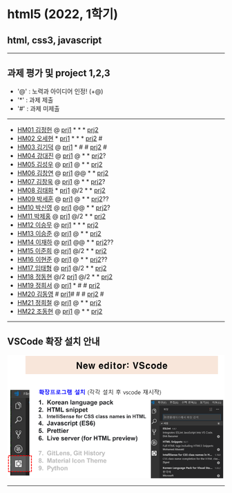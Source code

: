 # html5 (2022, 1학기)
## html, css3, javascript
---
## 과제 평가 및 project 1,2,3
- '@' : 노력과 아이디어 인정! (+@)
- '*' : 과제 제출 
- '#' : 과제 미제출 
***
- [HM01	김정헌](https://github.com/jhkedwardkim/HM01) @ [prj1](http://chaos.inje.ac.kr:3030/hm/prj1/hm01/hm01_rpt01/hm01_rpt01.html) * * * [prj2](http://chaos.inje.ac.kr:3030/hm/prj2/hm01/hm01_rpt02/hm01_rpt02.html)
- [HM02	오세현](https://github.com/Ohsaehyeon/hm02) * [prj1](http://chaos.inje.ac.kr:3030/hm/prj1/hm02/hm02_rpt01/hm02_rpt01.html) * * * [prj2](http://chaos.inje.ac.kr:3030/hm/prj2/hm02/hm02_rpt02/hm02_rpt02.html) #
- [HM03	김기덕](https://github.com/DDUCKI/hm03) @ [prj1](http://chaos.inje.ac.kr:3030/hm/prj1/hm03/hm03_rpt01/hm03_rpt01.html) * # # [prj2](http://chaos.inje.ac.kr:3030/hm/prj2/hm03/hm03_rpt02/hm03_rpt02.html) #
- [HM04	강대진](https://github.com/ijdaejin/HM04) @ [prj1](http://chaos.inje.ac.kr:3030/hm/prj1/hm04/hm04_rpt01/hm04_rpt01.html) @ * * [prj2](http://chaos.inje.ac.kr:3030/hm/prj2/hm04/hm04_rpt02/hm04_rpt02.html)?
- [HM05	김성우](https://github.com/Gukdoli/HM05) @ [prj1](http://chaos.inje.ac.kr:3030/hm/prj1/hm05/hm05_rpt01/hm05_rpt01.html) @ * * [prj2](http://chaos.inje.ac.kr:3030/hm/prj2/hm05/hm05_rpt02/hm05_rpt02.html)
- [HM06	김창연](https://github.com/ckddus/HM06) @ [prj1](http://chaos.inje.ac.kr:3030/hm/prj1/hm06/hm06_rpt01/hm06_rpt01.html) @@ * * [prj2](http://chaos.inje.ac.kr:3030/hm/prj2/hm06/hm06_rpt02/hm06_rpt02.html)
- [HM07	김창욱](https://github.com/HM0007/hm07) @ [prj1](http://chaos.inje.ac.kr:3030/hm/prj1/hm07/hm07_rpt01/hm07_rpt01.html) @ * * [prj2](http://chaos.inje.ac.kr:3030/hm/prj2/hm07/hm07_rpt02/hm07_rpt02.html)?
- [HM08	김태화](https://github.com/TAaHwa/HM08) * [prj1](http://chaos.inje.ac.kr:3030/hm/prj1/hm08/hm08_rpt01/hm08_rpt01.html) @/2 * * [prj2](http://chaos.inje.ac.kr:3030/hm/prj2/hm08/hm08_rpt02/hm08_rpt02.html)
- [HM09	박세훈](https://github.com/uooyas/hm09) @ [prj1](http://chaos.inje.ac.kr:3030/hm/prj1/hm09/hm09_rpt01/hm09_rpt01.html) @ * * [prj2](http://chaos.inje.ac.kr:3030/hm/prj2/hm09/hm09_rpt02/main/hm09_rpt02.html)??
- [HM10	박신영](https://github.com/zachpaul7/HM10) @ [prj1](http://chaos.inje.ac.kr:3030/hm/prj1/hm10/hm10_rpt01/hm10_rpt01.html) @@ * * [prj2](http://chaos.inje.ac.kr:3030/hm/prj2/hm10/hm10_rpt02/hm10_main.html)?
- [HM11	박제홍](https://github.com/qkrwpghd27/HM11) @ [prj1](http://chaos.inje.ac.kr:3030/hm/prj1/hm11/hm11_rpt01/hm11_rpt01.html) @/2 * * [prj2](http://chaos.inje.ac.kr:3030/hm/prj2/hm11/hm11_rpt02/hm11_rpt02.html)
- [HM12	이승무](https://github.com/seungmoo2901/HM12) @ [prj1](http://chaos.inje.ac.kr:3030/hm/prj1/hm12/hm12_rpt01/hm12_rpt01.html) * * * [prj2](http://chaos.inje.ac.kr:3030/hm/prj2/hm12/hm12_rpt02/hm12_rpt02.html)
- [HM13	이승준](https://github.com/q1w2e3r4god/HM13) @ [prj1](http://chaos.inje.ac.kr:3030/hm/prj1/hm13/hm13_rpt01/hm13_rpt01.html) @ * * [prj2](http://chaos.inje.ac.kr:3030/hm/prj2/hm13/hm13_rpt02/hm13_rpt02.html)
- [HM14	이재하](https://github.com/wogk0012/hm14) @ [prj1](http://chaos.inje.ac.kr:3030/hm/prj1/hm14/hm14_rpt01/hm14_rpt01.html) @@ * * [prj2](http://chaos.inje.ac.kr:3030/hm/prj2/hm14/hm14_rpt02/main/hm14_rpt02.html)??
- [HM15	이준희](https://github.com/LJunHee/HM15) @ [prj1](http://chaos.inje.ac.kr:3030/hm/prj1/hm15/hm15_rpt01/hm15_rpt01.html) @/2 * * [prj2](http://chaos.inje.ac.kr:3030/hm/prj2/hm15/hm15_rpt02/hm15_rpt02.html)
- [HM16	이현준](https://github.com/junlee00/HM16) @ [prj1](http://chaos.inje.ac.kr:3030/hm/prj1/hm16/hm16_rpt01/hm16_rpt01.html) @ * * [prj2](http://chaos.inje.ac.kr:3030/hm/prj2/hm16/hm16_rpt02/main/hm16_rpt02.html)??
- [HM17	임태형](https://github.com/vmvvmvvmv/HM17) @ [prj1](http://chaos.inje.ac.kr:3030/hm/prj1/hm17/hm17_rpt01/hm17_rpt01.html) @/2 * * [prj2](http://chaos.inje.ac.kr:3030/hm/prj2/hm17/hm17_rpt02/hm17_rpt02.html)
- [HM18	정동현](https://github.com/hm18donghyun/HM18) @/2 [prj1](http://chaos.inje.ac.kr:3030/hm/prj1/hm18/hm18_rpt01/hm18_rpt01.html) @/2 * * [prj2](http://chaos.inje.ac.kr:3030/hm/prj2/hm18/hm18_rpt02/hm18_rpt02.html)
- [HM19	정희서](https://github.com/HiSeoJeong/HM19) @ [prj1](http://chaos.inje.ac.kr:3030/hm/prj1/hm19/hm19_rpt01/hm19_rpt01.html) * # # [prj2](http://chaos.inje.ac.kr:3030/hm/prj2/hm19/hm19_rpt02/homepage.html) 
- [HM20	김동영](https://github.com/badaral/HM20) # [prj1]()# # # [prj2](http://chaos.inje.ac.kr:3030/hm/prj2/hm20/hm20_rpt02/hm20_rpt02.html) #
- [HM21	정희철](https://github.com/JengHC/hm21) @ [prj1](http://chaos.inje.ac.kr:3030/hm/prj1/hm21/hm21_rpt01/hm21_rpt01.html) @ * * [prj2](http://chaos.inje.ac.kr:3030/hm/prj2/hm21/hm21_rpt02/hm21_rpt02.html)
- [HM22 조동현](https://github.com/Jodonghyun/HM22) @ [prj1](http://chaos.inje.ac.kr:3030/hm/prj1/hm22/hm22_rpt01/hm22_rpt01.html) @ * * [prj2](http://chaos.inje.ac.kr:3030/hm/prj2/hm22/hm22_rpt02/hm22_rpt02.html)
***
## VSCode 확장 설치 안내 

![VSCode 확장 설치 안내](https://github.com/Redwoods/html5/blob/master/vscode_extensions.png)
***
